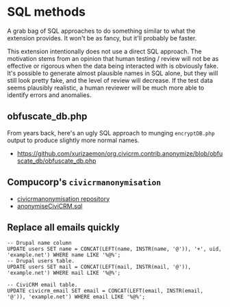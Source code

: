 # SQL methods

A grab bag of SQL approaches to do something similar to what the extension provides. It won't be as fancy, but it'll probably be faster.

This extension intentionally does not use a direct SQL approach. The motivation stems from an opinion that human testing / review will not be as effective or rigorous when the data being interacted with is obviously fake. It's possible to generate almost plausible names in SQL alone, but they will still look pretty fake, and the level of review will decrease. If the test data seems plausibly realistic, a human reviewer will be much more able to identify errors and anomalies.

## obfuscate_db.php

From years back, here's an ugly SQL approach to munging `encryptDB.php` output to produce slightly more normal names.

* https://github.com/xurizaemon/org.civicrm.contrib.anonymize/blob/obfuscate_db/obfuscate_db.php

## Compucorp's `civicrmanonymisation`

* [civicrmanonymisation repository](https://github.com/compucorp/civicrmanonymisation/)
* [anonymiseCiviCRM.sql](https://github.com/compucorp/civicrmanonymisation/blob/master/anonymiseCiviCRM.sql)

## Replace all emails quickly

    -- Drupal name column
    UPDATE users SET name = CONCAT(LEFT(name, INSTR(name, '@')), '+', uid, 'example.net') WHERE name LIKE '%@%';
    -- Drupal users table.
    UPDATE users SET mail = CONCAT(LEFT(mail, INSTR(mail, '@')), 'example.net') WHERE mail LIKE '%@%';

    -- CiviCRM email table.
    UPDATE civicrm_email SET email = CONCAT(LEFT(email, INSTR(email, '@')), 'example.net') WHERE email LIKE '%@%';
